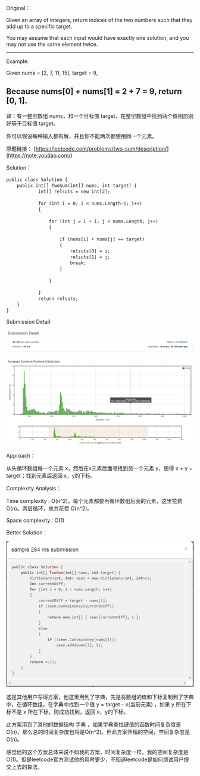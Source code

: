 Original：

Given an array of integers, return indices of the two numbers such that they add up to a specific target.

You may assume that each input would have exactly one solution, and you may not use the same element twice.

------------------------------------
Example:

Given nums = [2, 7, 11, 15], target = 9,

Because nums[0] + nums[1] = 2 + 7 = 9,
return [0, 1].
------------------------------------


译：有一整型数组 nums，和一个目标值 target，在整型数组中找到两个值相加刚好等于目标值 target。

你可以假设每种输入都有解，并且你不能两次都使用同一个元素。

原题链接： [https://leetcode.com/problems/two-sum/description/](https://note.youdao.com/)

Solution：


```
public class Solution {
    public int[] TwoSum(int[] nums, int target) {
            int[] relsuts = new int[2];
            
            for (int i = 0; i < nums.Length-1; i++)
            {
               
                for (int j = i + 1; j < nums.Length; j++)
                {
                  
                    if (nums[i] + nums[j] == target)
                    {
                        relsuts[0] = i;
                        relsuts[1] = j;
                        break;
                    }

                }

            }
            return relsuts;
    }
}
```


Submission Detail:

![image](https://github.com/yucaoye/leetcode/blob/master/images/Twosum.PNG)


Approach：

从头循环数组每一个元素 x，然后在x元素后面寻找到另一个元素 y，使得 x + y = target；找到元素后返回 x，y的下标。

Complexity Analysis：

Time complexity : O(n^2)，每个元素都要再循环数组后面的元素，这里花费 O(n)。两层循环，总共花费 O(n^2)。

Space complexity : O(1)

Better Solution：

![image](https://github.com/yucaoye/leetcode/blob/master/images/towsum1.PNG)

这是其他用户写得方案，他这里用到了字典，先是将数组的值和下标复制到了字典中，在循环数组，在字典中找到一个值 y = target - x(当前元素) ，如果 y 所在下标不是 x 所在下标，则成功找到，返回 x，y的下标。

此方案用到了其他的数据结构 字典 ，如果字典查找键值的函数时间复杂度是O(n)，那么总的时间复杂度也将是O(n^2)。但此方案开销的空间，空间复杂度是O(n)。

感觉他的这个方案总体来说不如我的方案，时间复杂度一样，我的空间复杂度是O(1)。但是leetcode官方测试他的用时更少，不知道leetcode是如何测试用户提交上去的算法。



